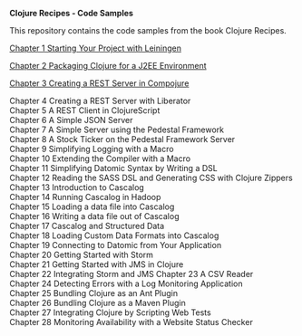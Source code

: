 **Clojure Recipes - Code Samples**

This repository contains the code samples from the book Clojure Recipes. 

[Chapter 1 Starting Your Project with Leiningen](https://github.com/juliangamble/clojure-recipes/tree/master/ch-01-leiningen)

[Chapter 2 Packaging Clojure for a J2EE Environment](https://github.com/juliangamble/clojure-recipes/tree/master/ch-02-packaging-J2EE)

[Chapter 3 Creating a REST Server in Compojure](https://github.com/juliangamble/clojure-recipes/tree/master/ch-03-rest-server-compojure)

Chapter 4 Creating a REST Server with Liberator  
Chapter 5 A REST Client in ClojureScript  
Chapter 6 A Simple JSON Server  
Chapter 7 A Simple Server using the Pedestal Framework  
Chapter 8 A Stock Ticker on the Pedestal Framework Server  
Chapter 9 Simplifying Logging with a Macro  
Chapter 10 Extending the Compiler with a Macro  
Chapter 11 Simplifying Datomic Syntax by Writing a DSL  
Chapter 12 Reading the SASS DSL and Generating CSS with  Clojure Zippers  
Chapter 13 Introduction to Cascalog  
Chapter 14 Running Cascalog in Hadoop  
Chapter 15 Loading a data file into Cascalog  
Chapter 16 Writing a data file out of Cascalog  
Chapter 17 Cascalog and Structured Data  
Chapter 18 Loading Custom Data Formats into Cascalog  
Chapter 19 Connecting to Datomic from Your Application  
Chapter 20 Getting Started with Storm  
Chapter 21 Getting Started with JMS in Clojure  
Chapter 22 Integrating Storm and JMS 
Chapter 23 A CSV Reader  
Chapter 24 Detecting Errors with a Log Monitoring Application  
Chapter 25 Bundling Clojure as an Ant Plugin  
Chapter 26 Bundling Clojure as a Maven Plugin  
Chapter 27 Integrating Clojure by Scripting Web Tests  
Chapter 28 Monitoring Availability with a Website Status Checker  
